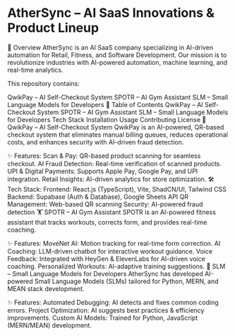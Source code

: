 # AtherSync – AI SaaS Innovations & Product Lineup
🚀 Overview
AtherSync is an AI SaaS company specializing in AI-driven automation for Retail, Fitness, and Software Development. Our mission is to revolutionize industries with AI-powered automation, machine learning, and real-time analytics.

This repository contains:

QwikPay – AI Self-Checkout System
SPOTR – AI Gym Assistant
SLM – Small Language Models for Developers
📌 Table of Contents
QwikPay – AI Self-Checkout System
SPOTR – AI Gym Assistant
SLM – Small Language Models for Developers
Tech Stack
Installation
Usage
Contributing
License
🛒 QwikPay – AI Self-Checkout System
QwikPay is an AI-powered, QR-based checkout system that eliminates manual billing queues, reduces operational costs, and enhances security with AI-driven fraud detection.

✨ Features:
Scan & Pay: QR-based product scanning for seamless checkout.
AI Fraud Detection: Real-time verification of scanned products.
UPI & Digital Payments: Supports Apple Pay, Google Pay, and UPI integration.
Retail Insights: AI-driven analytics for store optimization.
🛠 Tech Stack:
Frontend: React.js (TypeScript), Vite, ShadCN/UI, Tailwind CSS
Backend: Supabase (Auth & Database), Google Sheets API
QR Management: Web-based QR scanning
Security: AI-powered fraud detection
🏋️ SPOTR – AI Gym Assistant
SPOTR is an AI-powered fitness assistant that tracks workouts, corrects form, and provides real-time coaching.

✨ Features:
MoveNet AI: Motion tracking for real-time form correction.
AI Coaching: LLM-driven chatbot for interactive workout guidance.
Voice Feedback: Integrated with HeyGen & ElevenLabs for AI-driven voice coaching.
Personalized Workouts: AI-adaptive training suggestions.
🤖 SLM – Small Language Models for Developers
AtherSync has developed AI-powered Small Language Models (SLMs) tailored for Python, MERN, and MEAN stack development.

✨ Features:
Automated Debugging: AI detects and fixes common coding errors.
Project Optimization: AI suggests best practices & efficiency improvements.
Custom AI Models: Trained for Python, JavaScript (MERN/MEAN) development.
